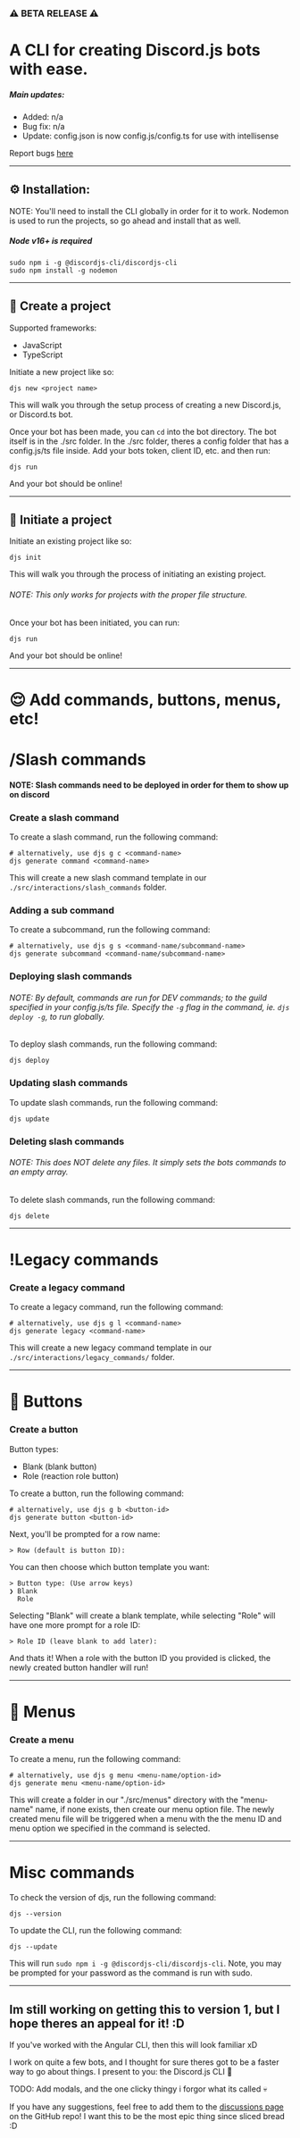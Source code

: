 ### ⚠️ BETA RELEASE ⚠️
# A CLI for creating Discord.js bots with ease.

##### Main updates:
- Added: n/a
- Bug fix: n/a
- Update: config.json is now config.js/config.ts for use with intellisense

Report bugs [here](https://github.com/discordjs-cli/discordjs-cli/issues)

-------------------------------------------------------------------------------------

## ⚙️ Installation:
NOTE: You'll need to install the CLI globally in order for it to work. Nodemon is used to run the projects, so go ahead and install that as well.

##### Node v16+ is required

```
sudo npm i -g @discordjs-cli/discordjs-cli
sudo npm install -g nodemon
```

-------------------------------------------------------------------------------------

## 🌚 Create a project

Supported frameworks:

- JavaScript
- TypeScript

Initiate a new project like so:
```
djs new <project name>
```
This will walk you through the setup process of creating a new Discord.js, or Discord.ts bot.

Once your bot has been made, you can `cd` into the bot directory. The bot itself is in the ./src folder. In the ./src folder, theres a config folder that has a config.js/ts file inside. Add your bots token, client ID, etc. and then run:

```
djs run
```

And your bot should be online!

-------------------------------------------------------------------------------------

## 🔨 Initiate a project
Initiate an existing project like so:
```
djs init
```
This will walk you through the process of initiating an existing project. 

###### NOTE: This only works for projects with the proper file structure.

Once your bot has been initiated, you can run:

```
djs run
```

And your bot should be online!

-------------------------------------------------------------------------------------

# 😌 Add commands, buttons, menus, etc!

# /Slash commands
#### NOTE: Slash commands need to be deployed in order for them to show up on discord
### Create a slash command
To create a slash command, run the following command:
```
# alternatively, use djs g c <command-name>
djs generate command <command-name>
```

This will create a new slash command template in our `./src/interactions/slash_commands` folder.

### Adding a sub command
To create a subcommand, run the following command:
```
# alternatively, use djs g s <command-name/subcommand-name>
djs generate subcommand <command-name/subcommand-name>
```

### Deploying slash commands
###### NOTE: By default, commands are run for DEV commands; to the guild specified in your config.js/ts file. Specify the `-g` flag in the command, ie. `djs deploy -g`, to run globally.

To deploy slash commands, run the following command:
```
djs deploy
```

### Updating slash commands
To update slash commands, run the following command:
```
djs update
```

### Deleting slash commands
###### NOTE: This does NOT delete any files. It simply sets the bots commands to an empty array.
To delete slash commands, run the following command:
```
djs delete
```

-------------------------------------------------------------------------------------

# !Legacy commands
### Create a legacy command
To create a legacy command, run the following command:
```
# alternatively, use djs g l <command-name>
djs generate legacy <command-name>
```

This will create a new legacy command template in our `./src/interactions/legacy_commands/` folder.

-------------------------------------------------------------------------------------

# 🔘 Buttons
### Create a button
Button types:
- Blank (blank button)
- Role (reaction role button)

To create a button, run the following command:
```
# alternatively, use djs g b <button-id>
djs generate button <button-id>
```

Next, you'll be prompted for a row name:
```
> Row (default is button ID):
```

You can then choose which button template you want:
```
> Button type: (Use arrow keys)
❯ Blank 
  Role
```

Selecting "Blank" will create a blank template, while selecting "Role" will have one more prompt for a role ID:
```
> Role ID (leave blank to add later): 
```

And thats it! When a role with the button ID you provided is clicked, the newly created button handler will run!

-------------------------------------------------------------------------------------

# 📂 Menus
### Create a menu
To create a menu, run the following command:
```
# alternatively, use djs g menu <menu-name/option-id>
djs generate menu <menu-name/option-id>
```
This will create a folder in our "./src/menus" directory with the "menu-name" name, if none exists, then create our menu option file. The newly created menu file will be triggered when a menu with the the menu ID and menu option we specified in the command is selected.

-------------------------------------------------------------------------------------

# Misc commands

To check the version of djs, run the following command:
```
djs --version
```

To update the CLI, run the following command:
```
djs --update
```

This will run `sudo npm i -g @discordjs-cli/discordjs-cli`. Note, you may be prompted for your password as the command is run with sudo.

-------------------------------------------------------------------------------------

## Im still working on getting this to version 1, but I hope theres an appeal for it! :D
If you've worked with the Angular CLI, then this will look familiar xD

I work on quite a few bots, and I thought for sure theres got to be a faster way to go about things. I present to you: the Discord.js CLI 🎉

TODO: Add modals, and the one clicky thingy i forgor what its called 💀

If you have any suggestions, feel free to add them to the [discussions page](https://github.com/discordjs-cli/discordjs-cli/discussions) on the GitHub repo! I want this to be the most epic thing since sliced bread :D